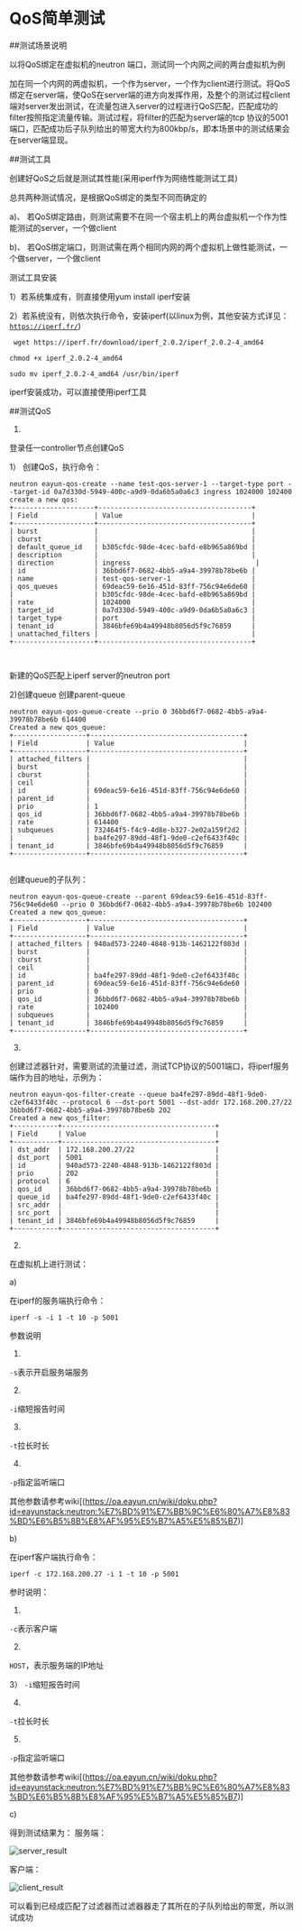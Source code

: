 # QoS简单测试



##测试场景说明

以将QoS绑定在虚拟机的neutron 端口，测试同一个内网之间的两台虚拟机为例


加在同一个内网的两虚拟机，一个作为server，一个作为client进行测试。将QoS绑定在server端，使QoS在server端的进方向发挥作用，及整个的测试过程client端对server发出测试，在流量包进入server的过程进行QoS匹配，匹配成功的filter按照指定流量传输。测试过程，将filter的匹配为server端的tcp
协议的5001端口，匹配成功后子队列给出的带宽大约为800kbp/s，即本场景中的测试结果会在server端显现。





##测试工具

创建好QoS之后就是测试其性能(采用iperf作为网络性能测试工具)

总共两种测试情况，是根据QoS绑定的类型不同而确定的

a)、
若QoS绑定路由，则测试需要不在同一个宿主机上的两台虚拟机一个作为性能测试的server，一个做client

b)、
若QoS绑定端口，则测试需在两个相同内网的两个虚拟机上做性能测试，一个做server，一个做client

测试工具安装

1）若系统集成有，则直接使用yum install iperf安装

2）若系统没有，则依次执行命令，安装iperf(以linux为例，其他安装方式详见：<code>https://iperf.fr/</code>)


```
 wget https://iperf.fr/download/iperf_2.0.2/iperf_2.0.2-4_amd64
```

```
chmod +x iperf_2.0.2-4_amd64
```

```
sudo mv iperf_2.0.2-4_amd64 /usr/bin/iperf
```

iperf安装成功，可以直接使用iperf工具



##测试QoS

1.
登录任一controller节点创建QoS

1）
创建QoS，执行命令：
```
neutron eayun-qos-create --name test-qos-server-1 --target-type port --target-id 0a7d330d-5949-400c-a9d9-0da6b5a0a6c3 ingress 1024000 102400
create a new qos:
+--------------------+--------------------------------------+
| Field              | Value                                |
+--------------------+--------------------------------------+
| burst              |                                      |
| cburst             |                                      |
| default_queue_id   | b305cfdc-98de-4cec-bafd-e8b965a869bd |
| description        |                                      |
| direction          | ingress                               |
| id                 | 36bbd6f7-0682-4bb5-a9a4-39978b78be6b |
| name               | test-qos-server-1                    |
| qos_queues         | 69deac59-6e16-451d-83ff-756c94e6de60 |
|                    | b305cfdc-98de-4cec-bafd-e8b965a869bd |
| rate               | 1024000                              |
| target_id          | 0a7d330d-5949-400c-a9d9-0da6b5a0a6c3 |
| target_type        | port                                 |
| tenant_id          | 3846bfe69b4a49948b8056d5f9c76859     |
| unattached_filters |                                      |
+--------------------+--------------------------------------+



```

新建的QoS匹配上iperf server的neutron port

2)创建queue
创建parent-queue
```
neutron eayun-qos-queue-create --prio 0 36bbd6f7-0682-4bb5-a9a4-39978b78be6b 614400
Created a new qos_queue:
+------------------+--------------------------------------+
| Field            | Value                                |
+------------------+--------------------------------------+
| attached_filters |                                      |
| burst            |                                      |
| cburst           |                                      |
| ceil             |                                      |
| id               | 69deac59-6e16-451d-83ff-756c94e6de60 |
| parent_id        |                                      |
| prio             | 1                                    |
| qos_id           | 36bbd6f7-0682-4bb5-a9a4-39978b78be6b |
| rate             | 614400                               |
| subqueues        | 732464f5-f4c9-4d8e-b327-2e02a159f2d2 |
|                  | ba4fe297-89dd-48f1-9de0-c2ef6433f40c |
| tenant_id        | 3846bfe69b4a49948b8056d5f9c76859     |
+------------------+--------------------------------------+


```

创建queue的子队列：
```
neutron eayun-qos-queue-create --parent 69deac59-6e16-451d-83ff-756c94e6de60 --prio 0 36bbd6f7-0682-4bb5-a9a4-39978b78be6b 102400
Created a new qos_queue:
+------------------+--------------------------------------+
| Field            | Value                                |
+------------------+--------------------------------------+
| attached_filters | 940ad573-2240-4848-913b-1462122f803d |
| burst            |                                      |
| cburst           |                                      |
| ceil             |                                      |
| id               | ba4fe297-89dd-48f1-9de0-c2ef6433f40c |
| parent_id        | 69deac59-6e16-451d-83ff-756c94e6de60 |
| prio             | 0                                    |
| qos_id           | 36bbd6f7-0682-4bb5-a9a4-39978b78be6b |
| rate             | 102400                               |
| subqueues        |                                      |
| tenant_id        | 3846bfe69b4a49948b8056d5f9c76859     |
+------------------+--------------------------------------+

```


3)
创建过滤器针对，需要测试的流量过滤，测试TCP协议的5001端口，将iperf服务端作为目的地址，示例为：
```
neutron eayun-qos-filter-create --queue ba4fe297-89dd-48f1-9de0-c2ef6433f40c --protocol 6 --dst-port 5001 --dst-addr 172.168.200.27/22 36bbd6f7-0682-4bb5-a9a4-39978b78be6b 202
Created a new qos_filter:
+-----------+--------------------------------------+
| Field     | Value                                |
+-----------+--------------------------------------+
| dst_addr  | 172.168.200.27/22                    |
| dst_port  | 5001                                 |
| id        | 940ad573-2240-4848-913b-1462122f803d |
| prio      | 202                                  |
| protocol  | 6                                    |
| qos_id    | 36bbd6f7-0682-4bb5-a9a4-39978b78be6b |
| queue_id  | ba4fe297-89dd-48f1-9de0-c2ef6433f40c |
| src_addr  |                                      |
| src_port  |                                      |
| tenant_id | 3846bfe69b4a49948b8056d5f9c76859     |
+-----------+--------------------------------------+

```

2.
在虚拟机上进行测试：

a)

在iperf的服务端执行命令：
```
iperf -s -i 1 -t 10 -p 5001
```

参数说明

1)
<code>-s</code>表示开启服务端服务

2)
<code>-i</code>缩短报告时间

3)
<code>-t</code>拉长时长

4)
<code>-p</code>指定监听端口

其他参数请参考wiki[(https://oa.eayun.cn/wiki/doku.php?id=eayunstack:neutron:%E7%BD%91%E7%BB%9C%E6%80%A7%E8%83%BD%E6%B5%8B%E8%AF%95%E5%B7%A5%E5%85%B7)]

b)

在iperf客户端执行命令：
```
iperf -c 172.168.200.27 -i 1 -t 10 -p 5001
```

参时说明：

1)
<code>-c</code>表示客户端

2)
<code>HOST</code>，表示服务端的IP地址

3）
<code>-i</code>缩短报告时间

4)
<code>-t</code>拉长时长

5)
<code>-p</code>指定监听端口

其他参数请参考wiki[(https://oa.eayun.cn/wiki/doku.php?id=eayunstack:neutron:%E7%BD%91%E7%BB%9C%E6%80%A7%E8%83%BD%E6%B5%8B%E8%AF%95%E5%B7%A5%E5%85%B7)]

c)

得到测试结果为：
服务端：

![server_result](../Picture/server.png)

客户端：

![client_result](../Picture/client.png)


可以看到已经成匹配了过滤器而过滤器器走了其所在的子队列给出的带宽，所以测试成功

